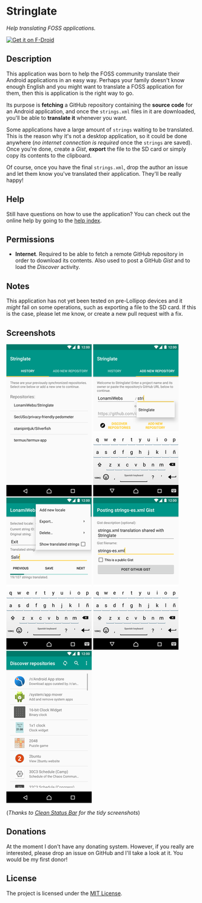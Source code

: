 # Stringlate
*Help translating FOSS applications.*

[<img src="https://f-droid.org/badge/get-it-on.png" alt="Get it on F-Droid" height="60">](https://f-droid.org/app/io.github.lonamiwebs.stringlate)

## Description
This application was born to help the FOSS community translate their Android
applications in an easy way. Perhaps your family doesn't know enough English
and you might want to translate a FOSS application for them, then this is
application is the right way to go.

Its purpose is **fetching** a GitHub repository containing the **source code**
for an Android application, and once the `strings.xml` files in it are
downloaded, you'll be able to **translate it** whenever you want.

Some applications have a large amount of `strings` waiting to be translated.
This is the reason why it's not a desktop application, so it could be done
anywhere (*no internet connection is required* once the `strings` are saved).
Once you're done, create a *Gist*, **export** the file to the SD card or simply
copy its contents to the clipboard.

Of course, once you have the final `strings.xml`, drop the author an issue and
let them know you've translated their application. They'll be really happy!

## Help
Still have questions on how to use the application? You can check out the
online help by going to the [help index](help/index.md).

## Permissions
- **Internet**. Required to be able to fetch a remote GitHub repository in
  order to download its contents. Also used to post a GitHub *Gist* and to
  load the *Discover* activity.

## Notes
This application has not yet been tested on pre-Lollipop devices and it
*might* fail on some operations, such as exporting a file to the SD card. If
this is the case, please let me know, or create a new pull request with a fix.

## Screenshots
![Screenshot 1](./resources/screenshots/s1.png)
![Screenshot 2](./resources/screenshots/s2.png)
![Screenshot 3](./resources/screenshots/s3.png)
![Screenshot 4](./resources/screenshots/s4.png)
![Screenshot 4](./resources/screenshots/s5.png)

(*Thanks to [Clean Status Bar](https://f-droid.org/app/com.emmaguy.cleanstatusbar)
for the tidy screenshots*)

## Donations
At the moment I don't have any donating system. However, if you really are
interested, please drop an issue on GitHub and I'll take a look at it. You
would be my first donor!

## License
The project is licensed under the
[MIT License](https://github.com/LonamiWebs/Stringlate/blob/master/LICENSE).
